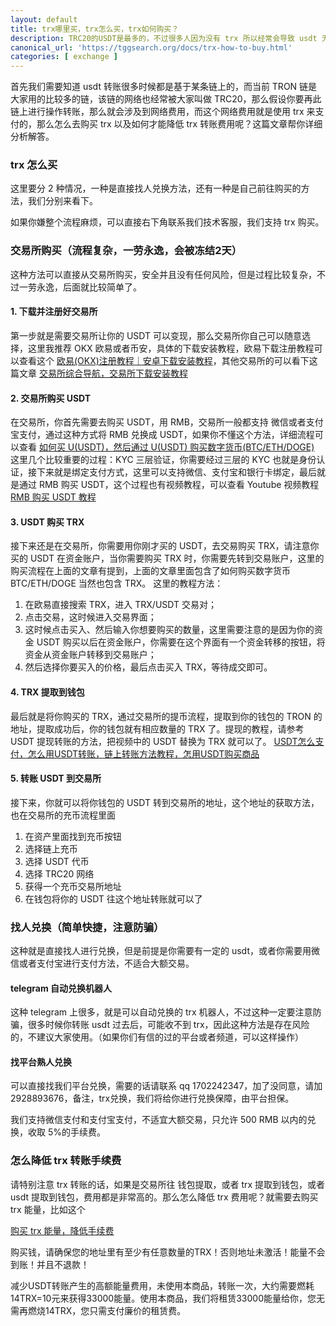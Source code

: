 ```yaml
---
layout: default
title: trx哪里买，trx怎么买，trx如何购买？
description: TRC20的USDT是最多的，不过很多人因为没有 trx 所以经常会导致 usdt 无法转账。那么如何购买 trx。去哪里买，买了以后怎么使用，怎么用最小的手续费等等，这些都是需要知道的，不然很容易会导致手续费过高，转账成本过大。
canonical_url: 'https://tggsearch.org/docs/trx-how-to-buy.html'
categories: [ exchange ]
---
```

首先我们需要知道 usdt 转账很多时候都是基于某条链上的，而当前 TRON 链是大家用的比较多的链，该链的网络也经常被大家叫做 TRC20，那么假设你要再此链上进行操作转账，那么就会涉及到网络费用，而这个网络费用就是使用 trx 来支付的，那么怎么去购买 trx 以及如何才能降低 trx 转账费用呢？这篇文章帮你详细分析解答。

### trx 怎么买
这里要分 2 种情况，一种是直接找人兑换方法，还有一种是自己前往购买的方法，我们分别来看下。

<p class="red-text-word">
如果你嫌整个流程麻烦，可以直接右下角联系我们技术客服，我们支持 trx 购买。
</p>

### 交易所购买（流程复杂，一劳永逸，会被冻结2天）
这种方法可以直接从交易所购买，安全并且没有任何风险，但是过程比较复杂，不过一劳永逸，后面就比较简单了。
#### 1. 下载并注册好交易所
第一步就是需要交易所让你的 USDT 可以变现，那么交易所你自己可以随意选择，这里我推荐 OKX 欧易或者币安，具体的下载安装教程，欧易下载注册教程可以查看这个 [欧易(OKX)注册教程｜安卓下载安装教程](./okx-install.html)，其他交易所的可以看下这篇文章 [交易所综合导航，交易所下载安装教程](./coins-index.html)

#### 2. 交易所购买 USDT
在交易所，你首先需要去购买 USDT，用 RMB，交易所一般都支持 微信或者支付宝支付，通过这种方式将 RMB 兑换成 USDT，如果你不懂这个方法，详细流程可以查看 [ 如何买 U(USDT)，然后通过 U(USDT) 购买数字货币(BTC/ETH/DOGE)](./buyu-selleru.html)
这里几个比较重要的过程：KYC 三层验证，你需要经过三层的 KYC 也就是身份认证，接下来就是绑定支付方式，这里可以支持微信、支付宝和银行卡绑定，最后就是通过 RMB 购买 USDT，这个过程也有视频教程，可以查看 Youtube 视频教程 [RMB 购买 USDT 教程](./302.html?target=https://www.youtube.com/watch?v=Y2A1SBRD5RM)

#### 3. USDT 购买 TRX
接下来还是在交易所，你需要用你刚才买的 USDT，去交易购买 TRX，请注意你买的 USDT 在资金账户，当你需要购买 TRX 时，你需要先转到交易账户，这里的购买流程在上面的文章有提到，上面的文章里面包含了如何购买数字货币 BTC/ETH/DOGE 当然也包含 TRX。
这里的教程方法：
1. 在欧易直接搜索 TRX，进入 TRX/USDT 交易对；
2. 点击交易，这时候进入交易界面；
3. 这时候点击买入、然后输入你想要购买的数量，这里需要注意的是因为你的资金 USDT 购买以后在资金账户，你需要在这个界面有一个资金转移的按钮，将资金从资金账户转移到交易账户；
4. 然后选择你要买入的价格，最后点击买入 TRX，等待成交即可。

#### 4. TRX 提取到钱包
最后就是将你购买的 TRX，通过交易所的提币流程，提取到你的钱包的 TRON 的地址，提取成功后，你的钱包就有相应数量的 TRX 了。提现的教程，请参考 USDT 提现转账的方法，把视频中的 USDT 替换为 TRX 就可以了。
[USDT怎么支付，怎么用USDT转账，链上转账方法教程，怎用USDT购买商品](./302.html?target=https://www.youtube.com/watch?v=m9WqHFmEsX4)

#### 5. 转账 USDT 到交易所
接下来，你就可以将你钱包的 USDT 转到交易所的地址，这个地址的获取方法，也在交易所的充币流程里面
1. 在资产里面找到充币按钮
2. 选择链上充币
3. 选择 USDT 代币
4. 选择 TRC20 网络
5. 获得一个充币交易所地址
6. 在钱包将你的 USDT 往这个地址转账就可以了

### 找人兑换（简单快捷，注意防骗）
这种就是直接找人进行兑换，但是前提是你需要有一定的 usdt，或者你需要用微信或者支付宝进行支付方法，不适合大额交易。

#### telegram 自动兑换机器人
这种 telegram 上很多，就是可以自动兑换的 trx 机器人，不过这种一定要注意防骗，很多时候你转账 usdt 过去后，可能收不到 trx，因此这种方法是存在风险的，不建议大家使用。（如果你们有信的过的平台或者频道，可以这样操作）

#### 找平台熟人兑换
可以直接找我们平台兑换，需要的话请联系 qq 1702242347，加了没同意，请加 2928893676，备注，trx兑换，我们将给你进行兑换保障，由平台担保。

我们支持微信支付和支付宝支付，不适宜大额交易，只允许 500 RMB 以内的兑换，收取 5%的手续费。

### 怎么降低 trx 转账手续费
请特别注意 trx 转账的话，如果是交易所往 钱包提取，或者 trx 提取到钱包，或者 usdt 提取到钱包，费用都是非常高的。那么怎么降低 trx 费用呢？就需要去购买 trx 能量，比如这个

[购买 trx 能量，降低手续费](./302.html?target=http://tggsearch.shop?from=10664&cid=27&mid=135)

购买钱，请确保您的地址里有至少有任意数量的TRX！否则地址未激活！能量不会到账！并且不退款！

减少USDT转账产生的高额能量费用，未使用本商品，转账一次，大约需要燃耗14TRX=10元来获得33000能量。使用本商品，我们将租赁33000能量给你，您无需再燃烧14TRX，您只需支付廉价的租赁费。